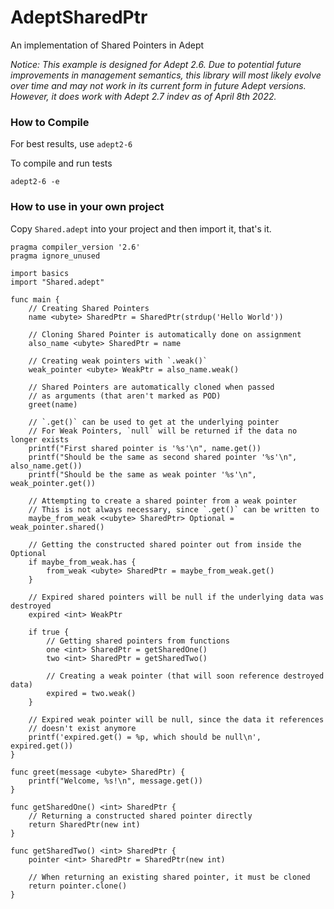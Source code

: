 # AdeptSharedPtr
An implementation of Shared Pointers in Adept

*Notice: This example is designed for Adept 2.6. Due to potential future improvements in management semantics, this library will most likely evolve over time and may not work in its current form in future Adept versions. However, it does work with Adept 2.7 indev as of April 8th 2022.*


### How to Compile

For best results, use `adept2-6`

To compile and run tests
```
adept2-6 -e
```



### How to use in your own project

Copy `Shared.adept` into your project and then import it, that's it.

```
pragma compiler_version '2.6'
pragma ignore_unused

import basics
import "Shared.adept"

func main {
    // Creating Shared Pointers
    name <ubyte> SharedPtr = SharedPtr(strdup('Hello World'))
    
    // Cloning Shared Pointer is automatically done on assignment
    also_name <ubyte> SharedPtr = name
    
    // Creating weak pointers with `.weak()`
    weak_pointer <ubyte> WeakPtr = also_name.weak()
    
    // Shared Pointers are automatically cloned when passed
    // as arguments (that aren't marked as POD)
    greet(name)
    
    // `.get()` can be used to get at the underlying pointer
    // For Weak Pointers, `null` will be returned if the data no longer exists
    printf("First shared pointer is '%s'\n", name.get())
    printf("Should be the same as second shared pointer '%s'\n", also_name.get())
    printf("Should be the same as weak pointer '%s'\n", weak_pointer.get())
    
    // Attempting to create a shared pointer from a weak pointer
    // This is not always necessary, since `.get()` can be written to
    maybe_from_weak <<ubyte> SharedPtr> Optional = weak_pointer.shared()
    
    // Getting the constructed shared pointer out from inside the Optional
    if maybe_from_weak.has {
        from_weak <ubyte> SharedPtr = maybe_from_weak.get()
    }
    
    // Expired shared pointers will be null if the underlying data was destroyed
    expired <int> WeakPtr
    
    if true {
        // Getting shared pointers from functions
        one <int> SharedPtr = getSharedOne()
        two <int> SharedPtr = getSharedTwo()
        
        // Creating a weak pointer (that will soon reference destroyed data)
        expired = two.weak()
    }
    
    // Expired weak pointer will be null, since the data it references
    // doesn't exist anymore
    printf('expired.get() = %p, which should be null\n', expired.get())
}

func greet(message <ubyte> SharedPtr) {
    printf("Welcome, %s!\n", message.get())
}

func getSharedOne() <int> SharedPtr {
    // Returning a constructed shared pointer directly
    return SharedPtr(new int)
}

func getSharedTwo() <int> SharedPtr {
    pointer <int> SharedPtr = SharedPtr(new int)
    
    // When returning an existing shared pointer, it must be cloned
    return pointer.clone()
}
```

